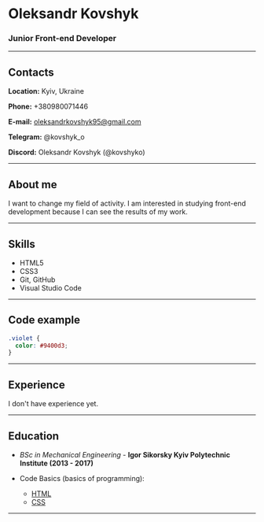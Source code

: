 # Oleksandr Kovshyk

### Junior Front-end Developer

---

## Contacts

**Location:** Kyiv, Ukraine

**Phone:** +380980071446

**E-mail:** oleksandrkovshyk95@gmail.com

**Telegram:** @kovshyk_o

**Discord:** Oleksandr Kovshyk (@kovshyko)

---

## About me

I want to change my field of activity. I am interested in studying front-end development because I can see the results of my work.

---

## Skills

- HTML5
- CSS3
- Git, GitHub
- Visual Studio Code

---

## Code example

```css
.violet {
  color: #9400d3;
}
```

---

## Experience

I don't have experience yet.

---

## Education

- _BSc in Mechanical Engineering_ - **Igor Sikorsky Kyiv Polytechnic Institute (2013 - 2017)**

- Code Basics (basics of programming):
  - [HTML](https://code-basics.com/languages/html)
  - [CSS](https://code-basics.com/languages/css)

---
